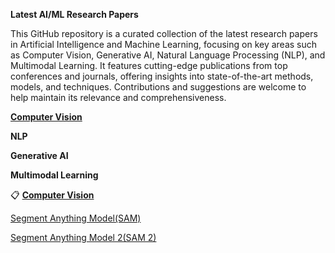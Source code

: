 **Latest AI/ML Research Papers**

This GitHub repository is a curated collection of the latest research papers in Artificial Intelligence and Machine Learning, focusing on key areas such as Computer Vision, Generative AI, Natural Language Processing (NLP), and Multimodal Learning. It features cutting-edge publications from top conferences and journals, offering insights into state-of-the-art methods, models, and techniques. Contributions and suggestions are welcome to help maintain its relevance and comprehensiveness.

[**Computer Vision**](https://github.com/NeuralChainAI/latest-ai-ml-research-papers#computer-vision)

**NLP**

**Generative AI**

**Multimodal Learning**

📋 [**Computer Vision**](#computer-vision)

[Segment Anything Model(SAM)](https://arxiv.org/abs/2304.02643)

[Segment Anything Model 2(SAM 2)](https://scontent.fyyz1-2.fna.fbcdn.net/v/t39.2365-6/453626691_1879405402541497_3155007177325245432_n.pdf?_nc_cat=106&ccb=1-7&_nc_sid=3c67a6&_nc_ohc=SUxA0gZLceAQ7kNvgECbf6U&_nc_ht=scontent.fyyz1-2.fna&oh=00_AYC0a9iBe5f08B5LcPVYUkDkV2Wa7Ic886ATGSWAAaW43Q&oe=66DE2A0C)
